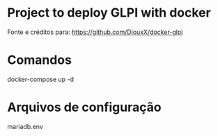 # Project to deploy GLPI with docker

Fonte e créditos para: https://github.com/DiouxX/docker-glpi

# Comandos
docker-compose up -d

# Arquivos de configuração
mariadb.env